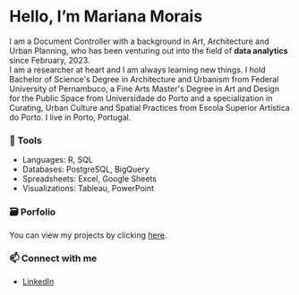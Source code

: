 # Hello, I’m Mariana Morais
 
 I am a Document Controller with a background in Art, Architecture and Urban Planning, who has been venturing out into the field of **data analytics** since February, 2023.   
 I am a researcher at heart and I am always learning new things.
 I hold Bachelor of Science's Degree in Architecture and Urbanism from Federal University of Pernambuco, a Fine Arts Master's Degree in Art and Design for the Public Space from Universidade do Porto and a specialization in Curating, Urban Culture and Spatial Practices from Escola Superior Artística do Porto. 
 I live in Porto, Portugal.
 
### 🧰 Tools
- Languages: R, SQL
- Databases: PostgreSQL, BigQuery
- Spreadsheets: Excel, Google Sheets
- Visualizations: Tableau, PowerPoint

### 🗃️ Porfolio
You can view my projects by clicking [here](https://github.com/marianaobmorais/portfolio).

### 📫 Connect with me
- [LinkedIn](www.linkedin.com/in/mariana-obmorais)


<!---
marianaobmorais/marianaobmorais is a ✨ special ✨ repository because its `README.md` (this file) appears on your GitHub profile.
You can click the Preview link to take a look at your changes.
--->
